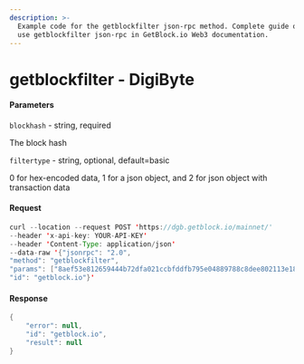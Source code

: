 ```yaml
---
description: >-
  Example code for the getblockfilter json-rpc method. Сomplete guide on how to
  use getblockfilter json-rpc in GetBlock.io Web3 documentation.
---
```


# getblockfilter - DigiByte

#### Parameters

`blockhash` - string, required

The block hash

`filtertype` - string, optional, default=basic

0 for hex-encoded data, 1 for a json object, and 2 for json object with transaction data

#### Request

```java
curl --location --request POST 'https://dgb.getblock.io/mainnet/' 
--header 'x-api-key: YOUR-API-KEY' 
--header 'Content-Type: application/json' 
--data-raw '{"jsonrpc": "2.0",
"method": "getblockfilter",
"params": ["8aef53e812659444b72dfa021ccbfddfb795e04889788c8dee802113e186acf3", null],
"id": "getblock.io"}'
```

#### Response

```java
{
    "error": null,
    "id": "getblock.io",
    "result": null
}
```
